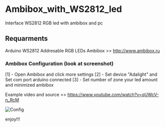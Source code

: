 # Ambibox_with_WS2812_led
Interface WS2812 RGB led with ambibox and pc

## Requarments
Arduino 
WS2812 Addresable RGB LEDs
Ambibox >> http://www.ambibox.ru

### Ambibox Configuration (look at screenshot)
[1] - Open Ambibox and click more settings 
[2] - Set device "Adalight" and Set com port arduino connected
[3] - Set number of zone your led amount and minimized ambibox 

Example video and source >> https://www.youtube.com/watch?v=qUWcV-n_RcM


![Config](https://raw.githubusercontent.com/unkdevt/Ambibox_with_WS2812_led/master/Ambibox_with_WS2812_led/config.png)

enjoy!!!

